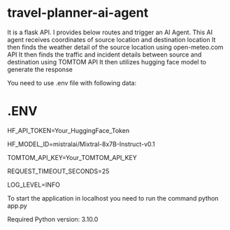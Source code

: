 # travel-planner-ai-agent
It is a flask API. I provides below routes and trigger an AI Agent.
This AI agent receives coordinates of source location and destination location
It then finds the weather detail of the source location using open-meteo.com API
It then finds the traffic and incident details between source and destination using TOMTOM API
It then utilizes hugging face model to generate the response

You need to use .env file with following data:

# .ENV

HF_API_TOKEN=Your_HuggingFace_Token

HF_MODEL_ID=mistralai/Mixtral-8x7B-Instruct-v0.1

TOMTOM_API_KEY=Your_TOMTOM_API_KEY

REQUEST_TIMEOUT_SECONDS=25

LOG_LEVEL=INFO

To start the application in localhost you need to run the command 
    python app.py

Required Python version: 3.10.0